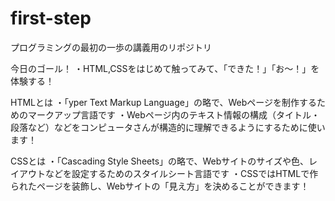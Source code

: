 # first-step
プログラミングの最初の一歩の講義用のリポジトリ


今日のゴール！
・HTML,CSSをはじめて触ってみて、「できた！」「お〜！」を体験する！

HTMLとは
・「yper Text Markup Language」の略で、Webページを制作するためのマークアップ言語です
・Webページ内のテキスト情報の構成（タイトル・段落など）などをコンピュータさんが構造的に理解できるようにするために使います！

CSSとは
・「Cascading Style Sheets」の略で、Webサイトのサイズや色、レイアウトなどを設定するためのスタイルシート言語です
・CSSではHTMLで作られたページを装飾し、Webサイトの「見え方」を決めることができます！


